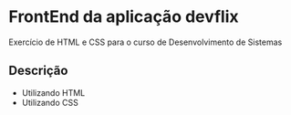 # FrontEnd da aplicação devflix
Exercício de HTML e CSS para o curso de Desenvolvimento de Sistemas
## Descrição
* Utilizando HTML
* Utilizando CSS
